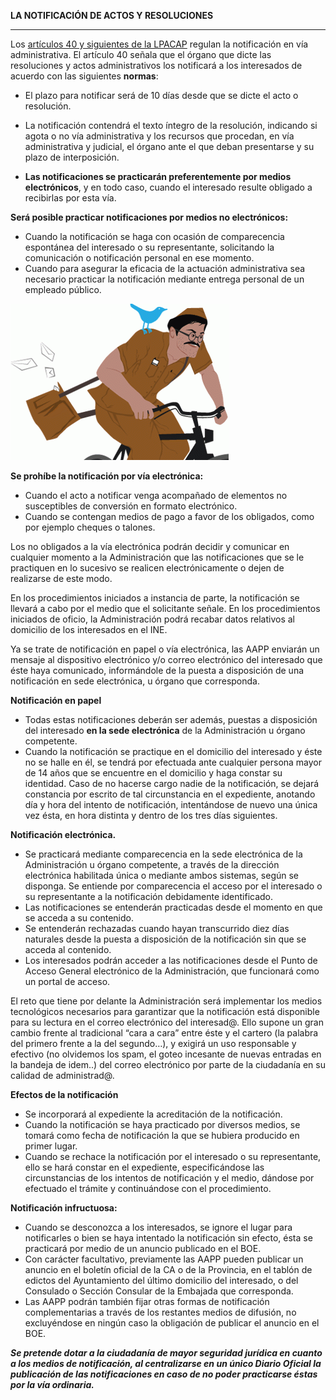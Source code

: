 **LA NOTIFICACIÓN DE ACTOS Y RESOLUCIONES**

---

Los [artículos 40 y siguientes de la LPACAP](https://www.boe.es/buscar/act.php?id=BOE-A-2015-10565&tn=1&p=20151002#a40) regulan la notificación en vía administrativa. El artículo 40 señala que el órgano que dicte las resoluciones y actos administrativos los notificará a los interesados de acuerdo con las siguientes **normas**:

* El plazo para notificar será de 10 días desde que se dicte el acto o resolución.

* La notificación contendrá el texto íntegro de la resolución, indicando si agota o no vía administrativa y los recursos que procedan, en vía administrativa y judicial, el órgano ante el que deban presentarse y su plazo de interposición. 

* **Las notificaciones se practicarán preferentemente por medios electrónicos**, y en todo caso, cuando el interesado resulte obligado a recibirlas por esta vía.



**Será posible practicar notificaciones por medios no electrónicos:**

* Cuando la notificación se haga con ocasión de comparecencia espontánea del interesado o su representante, solicitando la comunicación o notificación personal en ese momento.
* Cuando para asegurar la eficacia de la actuación administrativa sea necesario practicar la notificación mediante entrega personal de un empleado público.

![](/assets/postman.gif)

**Se prohíbe la notificación por vía electrónica:**

* Cuando el acto a notificar venga acompañado de elementos no susceptibles de conversión en formato electrónico.
* Cuando se contengan medios de pago a favor de los obligados, como por ejemplo cheques o talones.

Los no obligados a la vía electrónica podrán decidir y comunicar en cualquier momento a la Administración que las notificaciones que se le practiquen en lo sucesivo se realicen electrónicamente o dejen de realizarse de este modo.

En los procedimientos iniciados a instancia de parte, la notificación se llevará a cabo por el medio que el solicitante señale. En los procedimientos iniciados de oficio, la Administración podrá recabar datos relativos al domicilio de los interesados en el INE.

Ya se trate de notificación en papel o vía electrónica, las AAPP enviarán un mensaje al dispositivo electrónico y/o correo electrónico del interesado que éste haya comunicado, informándole de la puesta a disposición de una notificación en sede electrónica, u órgano que corresponda.

**Notificación en papel**

* Todas estas notificaciones deberán ser además, puestas a disposición del interesado **en la sede electrónica** de la Administración u órgano competente.
* Cuando la notificación se practique en el domicilio del interesado y éste no se halle en él, se tendrá por efectuada ante cualquier persona mayor de 14 años que se encuentre en el domicilio y haga constar su identidad. Caso de no hacerse cargo nadie de la notificación, se dejará constancia por escrito de tal circunstancia en el expediente, anotando día y hora del intento de notificación, intentándose de nuevo una única vez ésta, en hora distinta y dentro de los tres días siguientes.

**Notificación electrónica.**

* Se practicará mediante comparecencia en la sede electrónica de la Administración u órgano competente, a través de la dirección electrónica habilitada única o mediante ambos sistemas, según se disponga. Se entiende por comparecencia el acceso por el interesado o su representante a la notificación debidamente identificado.
* Las notificaciones se entenderán practicadas desde el momento en que se acceda a su contenido.
* Se entenderán rechazadas cuando hayan transcurrido diez días naturales desde la puesta a disposición de la notificación sin que se acceda al contenido.
* Los interesados podrán acceder a las notificaciones desde el Punto de Acceso General electrónico de la Administración, que funcionará como un portal de acceso.

El reto que tiene por delante la Administración será implementar los medios tecnológicos necesarios para garantizar que la notificación está disponible para su lectura en el correo electrónico del interesad@. Ello supone un gran cambio frente al tradicional “cara a cara” entre éste y el cartero \(la palabra del primero frente a la del segundo…\), y exigirá un uso responsable y efectivo \(no olvidemos los spam, el goteo incesante de nuevas entradas en la bandeja de idem..\) del correo electrónico por parte de la ciudadanía en su calidad de administrad@.

**Efectos de la notificación**

* Se incorporará al expediente la acreditación de la notificación.
* Cuando la notificación se haya practicado por diversos medios, se tomará como fecha de notificación la que se hubiera producido en primer lugar.
* Cuando se rechace la notificación por el interesado o su representante, ello se hará constar en el expediente, especificándose las circunstancias de los intentos de notificación y el medio, dándose por efectuado el trámite y continuándose con el procedimiento.

**Notificación infructuosa:**

* Cuando se desconozca a los interesados, se ignore el lugar para notificarles o bien se haya intentado la notificación sin efecto, ésta se practicará por medio de un anuncio publicado en el BOE.
* Con carácter facultativo, previamente las AAPP pueden publicar un anuncio en el boletín oficial de la CA o de la Provincia, en el tablón de edictos del Ayuntamiento del último domicilio del interesado, o del Consulado o Sección Consular de la Embajada que corresponda.
* Las AAPP podrán también fijar otras formas de notificación complementarias a través de los restantes medios de difusión, no excluyéndose en ningún caso la obligación de publicar el anuncio en el BOE.

_**Se pretende dotar a la ciudadanía de mayor seguridad jurídica en cuanto a los medios de notificación, al centralizarse en un único Diario Oficial la publicación de las notificaciones en caso de no poder practicarse éstas por la vía ordinaria.**_

